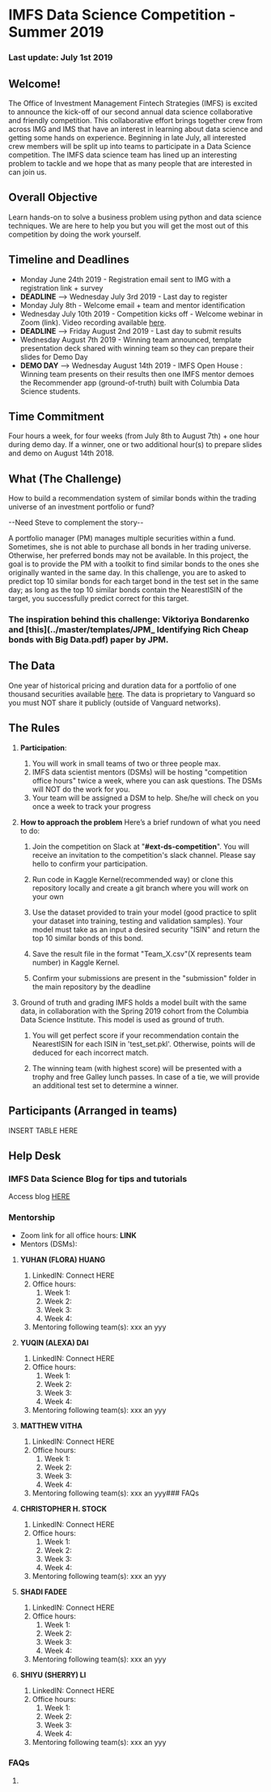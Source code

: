 # IMFS Data Science Competition - Summer 2019
### Last update: July 1st 2019

## Welcome!
The Office of Investment Management Fintech Strategies (IMFS) is excited to announce the kick-off of our second annual data science collaborative and friendly competition. This collaborative effort brings together crew from across IMG and IMS that have an interest in learning about data science and getting some hands on experience. Beginning in late July, all interested crew members will be split up into teams to participate in a Data Science competition. The IMFS data science team has lined up an interesting problem to tackle and we hope that as many people that are interested in can join us.

## Overall Objective
Learn hands-on to solve a business problem using python and data science techniques. We are here to help you but you will get the most out of this competition by doing the work yourself.

## Timeline and Deadlines
* Monday June 24th 2019 - Registration email sent to IMG with a registration link + survey
* **DEADLINE** --> Wednesday July 3rd 2019 - Last day to register
* Monday July 8th - Welcome email + team and mentor identification
* Wednesday July 10th 2019 - Competition kicks off - Welcome webinar in Zoom (link). Video recording available [here](../master/recordings).
* **DEADLINE** --> Friday August 2nd 2019 - Last day to submit results
* Wednesday August 7th 2019 - Winning team announced, template presentation deck shared with winning team so they can prepare their slides for Demo Day
* **DEMO DAY** --> Wednesday August 14th 2019 - IMFS Open House : Winning team presents on their results then one IMFS mentor demoes the Recommender app (ground-of-truth) built with Columbia Data Science students.

## Time Commitment
Four hours a week, for four weeks (from July 8th to August 7th) + one hour during demo day.
If a winner, one or two additional hour(s) to prepare slides and demo on August 14th 2018.

## What (The Challenge)
How to build a recommendation system of similar bonds within the trading universe of an investment portfolio or fund? 

--Need Steve to complement the story--

A portfolio manager (PM) manages multiple securities within a fund. Sometimes, she is not able to purchase all bonds in her trading universe. Otherwise, her preferred bonds may not be available. In this project, the goal is to provide the PM with a toolkit to find similar bonds to the ones she originally wanted in the same day. In this challenge, you are to asked to predict top 10 similar bonds for each target bond in the test set in the same day; as long as the top 10 similar bonds contain the NearestISIN of the target, you successfully predict correct for this target. 

### The inspiration behind this challenge: Viktoriya Bondarenko and [this](../master/templates/JPM_ Identifying Rich Cheap bonds with Big Data.pdf) paper by JPM.

## The Data
One year of historical pricing and duration data for a portfolio of one thousand securities available [here](../master/dataset).
The data is proprietary to Vanguard so you must NOT share it publicly (outside of Vanguard networks).

## The Rules
1. **Participation**:
   1. You will work in small teams of two or three people max.
   2. IMFS data scientist mentors (DSMs) will be hosting "competition office hours" twice a week, where you can ask questions. The DSMs will NOT do the work for you.
   3. Your team will be assigned a DSM to help. She/he will check on you once a week to track your progress

2. **How to approach the problem**
Here’s a brief rundown of what you need to do:
   1. Join the competition on Slack at "**#ext-ds-competition**". You will receive an invitation to the competition's slack channel. Please say hello to confirm your participation.

   2. Run code in Kaggle Kernel(recommended way) or clone this repository locally and create a git branch where you will work on your own

   3. Use the dataset provided to train your model (good practice to split your dataset into training, testing and validation samples). Your model must take as an input a desired security "ISIN" and return the top 10 similar bonds of this bond.

   4. Save the result file in the format "Team_X.csv"(X represents team number) in Kaggle Kernel.

   5. Confirm your submissions are present in the "submission" folder in the main repository by the deadline

3. Ground of truth and grading
IMFS holds a model built with the same data, in collaboration with the Spring 2019 cohort from the Columbia Data Science Institute. This model is used as ground of truth.
   1. You will get perfect score if your recommendation contain the NearestISIN for each ISIN in 'test_set.pkl'. Otherwise, points will de deduced for each incorrect match.

   2. The winning team (with highest score) will be presented with a trophy and free Galley lunch passes. In case of a tie, we will provide an additional test set to determine a winner.

## Participants (Arranged in teams)
INSERT TABLE HERE

## Help Desk
### IMFS Data Science Blog for tips and tutorials
Access blog [HERE](http://vgimfs.com/blog)

### Mentorship
* Zoom link for all office hours: **LINK**
* Mentors (DSMs):
1. **YUHAN (FLORA) HUANG**
   1. LinkedIN: Connect HERE
   2. Office hours:
      1. Week 1:
      2. Week 2:
      3. Week 3:
      4. Week 4:
   3. Mentoring following team(s): xxx an yyy

2. **YUQIN (ALEXA) DAI**
   1. LinkedIN: Connect HERE
   2. Office hours:
      1. Week 1:
      2. Week 2:
      3. Week 3:
      4. Week 4:
   3. Mentoring following team(s): xxx an yyy

3. **MATTHEW VITHA**
   1. LinkedIN: Connect HERE
   2. Office hours:
      1. Week 1:
      2. Week 2:
      3. Week 3:
      4. Week 4:
   3. Mentoring following team(s): xxx an yyy### FAQs

4. **CHRISTOPHER H. STOCK**
   1. LinkedIN: Connect HERE
   2. Office hours:
      1. Week 1:
      2. Week 2:
      3. Week 3:
      4. Week 4:
   3. Mentoring following team(s): xxx an yyy

5. **SHADI FADEE**
   1. LinkedIN: Connect HERE
   2. Office hours:
      1. Week 1:
      2. Week 2:
      3. Week 3:
      4. Week 4:
   3. Mentoring following team(s): xxx an yyy

6. **SHIYU (SHERRY) LI**
   1. LinkedIN: Connect HERE
   2. Office hours:
      1. Week 1:
      2. Week 2:
      3. Week 3:
      4. Week 4:
   3. Mentoring following team(s): xxx an yyy

### FAQs
1.
